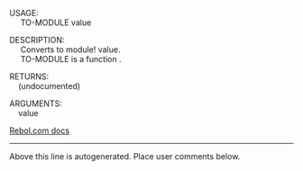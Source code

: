 USAGE:  
&nbsp;&nbsp;&nbsp;&nbsp;&nbsp;TO-MODULE&nbsp;value&nbsp;  
  
DESCRIPTION:  
&nbsp;&nbsp;&nbsp;&nbsp;&nbsp;Converts&nbsp;to&nbsp;module!&nbsp;value.  
&nbsp;&nbsp;&nbsp;&nbsp;&nbsp;TO-MODULE&nbsp;is&nbsp;a&nbsp;function&nbsp;.  
  
RETURNS:  
&nbsp;&nbsp;&nbsp;&nbsp;(undocumented)  
  
ARGUMENTS:  
&nbsp;&nbsp;&nbsp;&nbsp;value  

[Rebol.com docs](http://www.rebol.com/r3/docs/functions/to-module.html)
___
Above this line is autogenerated. Place user comments below.